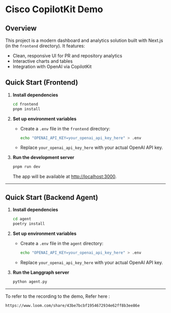 # Cisco CopilotKit Demo

## Overview

This project is a modern dashboard and analytics solution built with Next.js (in the `frontend` directory). It features:
- Clean, responsive UI for PR and repository analytics
- Interactive charts and tables
- Integration with OpenAI via CopilotKit

## Quick Start (Frontend)

1. **Install dependencies**
   ```bash
   cd frontend
   pnpm install
   ```

2. **Set up environment variables**
   - Create a `.env` file in the `frontend` directory:
     ```bash
     echo "OPENAI_API_KEY=your_openai_api_key_here" > .env
     ```
   - Replace `your_openai_api_key_here` with your actual OpenAI API key.

3. **Run the development server**
   ```bash
   pnpm run dev
   ```
   The app will be available at [http://localhost:3000](http://localhost:3000).

---

## Quick Start (Backend Agent)

1. **Install dependencies**
   ```bash
   cd agent
   poetry install
   ```

2. **Set up environment variables**
   - Create a `.env` file in the `agent` directory:
     ```bash
     echo "OPENAI_API_KEY=your_openai_api_key_here" > .env
     ```
   - Replace `your_openai_api_key_here` with your actual OpenAI API key.

3. **Run the Langgraph server**
   ```bash
   python agent.py
   ```

---

To refer to the recording to the demo, Refer here : 
```bash 
https://www.loom.com/share/43be7bcbf1954672934e62ff8b3ee86e 
```